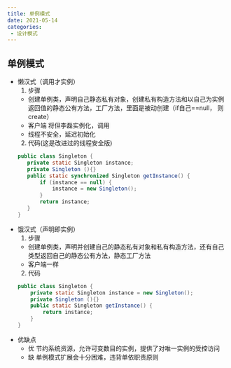 ```yaml
---
title: 单例模式
date: 2021-05-14
categories: 
 - 设计模式
---
```

## 单例模式
 - 懒汉式（调用才实例）
   1. 步骤
     - 创建单例类，声明自己静态私有对象，创建私有构造方法和以自己为实例返回值的静态公有方法，工厂方法，里面是被动创建（if自己==null， 则create）
     - 客户端 将但李磊实例化，调用
     - 线程不安全，延迟初始化
   2. 代码(这是改进过的线程安全版)
     ```java
    public class Singleton {  
        private static Singleton instance;  
        private Singleton (){}  
        public static synchronized Singleton getInstance() {  
            if (instance == null) {  
                instance = new Singleton();  
            }  
            return instance;  
        }  
    }
    ```
 - 饿汉式（声明即实例）
   1. 步骤
    - 创建单例类，声明并创建自己的静态私有对象和私有构造方法，还有自己类型返回自己的静态公有方法，静态工厂方法
    - 客户端一样
   2. 代码
    ```java
   public class Singleton {  
        private static Singleton instance = new Singleton();  
        private Singleton (){}  
        public static Singleton getInstance() {  
            return instance;  
        }  
    }
    ```
  - 优缺点
    - 优 节约系统资源，允许可变数目的实例，提供了对唯一实例的受控访问
    - 缺 单例模式扩展会十分困难，违背单依职责原则